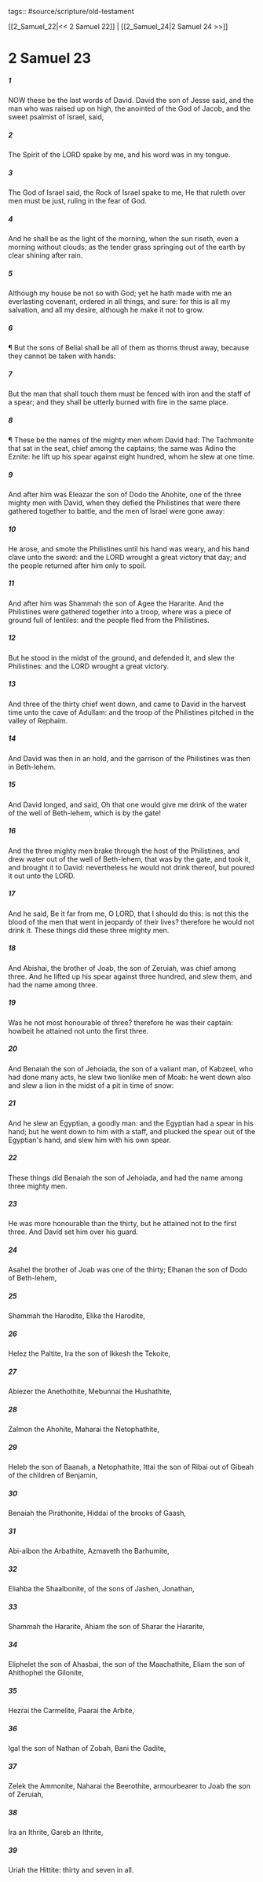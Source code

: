 tags:: #source/scripture/old-testament

[[2_Samuel_22|<< 2 Samuel 22]] | [[2_Samuel_24|2 Samuel 24 >>]]

# 2 Samuel 23

##### 1

NOW these be the last words of David. David the son of Jesse said, and the man who was raised up on high, the anointed of the God of Jacob, and the sweet psalmist of Israel, said,

##### 2

The Spirit of the LORD spake by me, and his word was in my tongue.

##### 3

The God of Israel said, the Rock of Israel spake to me, He that ruleth over men must be just, ruling in the fear of God.

##### 4

And he shall be as the light of the morning, when the sun riseth, even a morning without clouds; as the tender grass springing out of the earth by clear shining after rain.

##### 5

Although my house be not so with God; yet he hath made with me an everlasting covenant, ordered in all things, and sure: for this is all my salvation, and all my desire, although he make it not to grow.

##### 6

¶ But the sons of Belial shall be all of them as thorns thrust away, because they cannot be taken with hands:

##### 7

But the man that shall touch them must be fenced with iron and the staff of a spear; and they shall be utterly burned with fire in the same place.

##### 8

¶ These be the names of the mighty men whom David had: The Tachmonite that sat in the seat, chief among the captains; the same was Adino the Eznite: he lift up his spear against eight hundred, whom he slew at one time.

##### 9

And after him was Eleazar the son of Dodo the Ahohite, one of the three mighty men with David, when they defied the Philistines that were there gathered together to battle, and the men of Israel were gone away:

##### 10

He arose, and smote the Philistines until his hand was weary, and his hand clave unto the sword: and the LORD wrought a great victory that day; and the people returned after him only to spoil.

##### 11

And after him was Shammah the son of Agee the Hararite. And the Philistines were gathered together into a troop, where was a piece of ground full of lentiles: and the people fled from the Philistines.

##### 12

But he stood in the midst of the ground, and defended it, and slew the Philistines: and the LORD wrought a great victory.

##### 13

And three of the thirty chief went down, and came to David in the harvest time unto the cave of Adullam: and the troop of the Philistines pitched in the valley of Rephaim.

##### 14

And David was then in an hold, and the garrison of the Philistines was then in Beth-lehem.

##### 15

And David longed, and said, Oh that one would give me drink of the water of the well of Beth-lehem, which is by the gate!

##### 16

And the three mighty men brake through the host of the Philistines, and drew water out of the well of Beth-lehem, that was by the gate, and took it, and brought it to David: nevertheless he would not drink thereof, but poured it out unto the LORD.

##### 17

And he said, Be it far from me, O LORD, that I should do this: is not this the blood of the men that went in jeopardy of their lives? therefore he would not drink it. These things did these three mighty men.

##### 18

And Abishai, the brother of Joab, the son of Zeruiah, was chief among three. And he lifted up his spear against three hundred, and slew them, and had the name among three.

##### 19

Was he not most honourable of three? therefore he was their captain: howbeit he attained not unto the first three.

##### 20

And Benaiah the son of Jehoiada, the son of a valiant man, of Kabzeel, who had done many acts, he slew two lionlike men of Moab: he went down also and slew a lion in the midst of a pit in time of snow:

##### 21

And he slew an Egyptian, a goodly man: and the Egyptian had a spear in his hand; but he went down to him with a staff, and plucked the spear out of the Egyptian's hand, and slew him with his own spear.

##### 22

These things did Benaiah the son of Jehoiada, and had the name among three mighty men.

##### 23

He was more honourable than the thirty, but he attained not to the first three. And David set him over his guard.

##### 24

Asahel the brother of Joab was one of the thirty; Elhanan the son of Dodo of Beth-lehem,

##### 25

Shammah the Harodite, Elika the Harodite,

##### 26

Helez the Paltite, Ira the son of Ikkesh the Tekoite,

##### 27

Abiezer the Anethothite, Mebunnai the Hushathite,

##### 28

Zalmon the Ahohite, Maharai the Netophathite,

##### 29

Heleb the son of Baanah, a Netophathite, Ittai the son of Ribai out of Gibeah of the children of Benjamin,

##### 30

Benaiah the Pirathonite, Hiddai of the brooks of Gaash,

##### 31

Abi-albon the Arbathite, Azmaveth the Barhumite,

##### 32

Eliahba the Shaalbonite, of the sons of Jashen, Jonathan,

##### 33

Shammah the Hararite, Ahiam the son of Sharar the Hararite,

##### 34

Eliphelet the son of Ahasbai, the son of the Maachathite, Eliam the son of Ahithophel the Gilonite,

##### 35

Hezrai the Carmelite, Paarai the Arbite,

##### 36

Igal the son of Nathan of Zobah, Bani the Gadite,

##### 37

Zelek the Ammonite, Naharai the Beerothite, armourbearer to Joab the son of Zeruiah,

##### 38

Ira an Ithrite, Gareb an Ithrite,

##### 39

Uriah the Hittite: thirty and seven in all.
